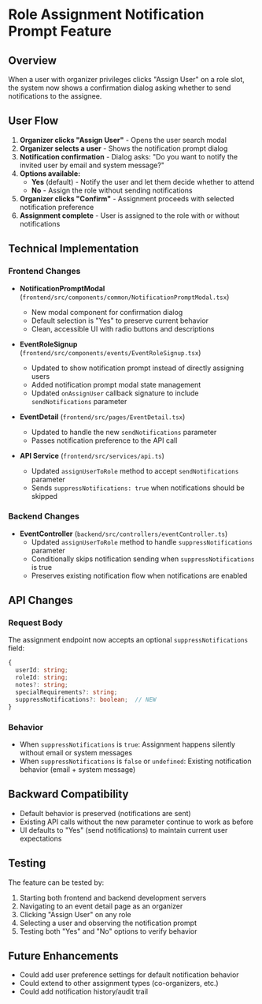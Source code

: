 # Role Assignment Notification Prompt Feature

## Overview

When a user with organizer privileges clicks "Assign User" on a role slot, the system now shows a confirmation dialog asking whether to send notifications to the assignee.

## User Flow

1. **Organizer clicks "Assign User"** - Opens the user search modal
2. **Organizer selects a user** - Shows the notification prompt dialog
3. **Notification confirmation** - Dialog asks: "Do you want to notify the invited user by email and system message?"
4. **Options available:**
   - **Yes** (default) - Notify the user and let them decide whether to attend
   - **No** - Assign the role without sending notifications
5. **Organizer clicks "Confirm"** - Assignment proceeds with selected notification preference
6. **Assignment complete** - User is assigned to the role with or without notifications

## Technical Implementation

### Frontend Changes

- **NotificationPromptModal** (`frontend/src/components/common/NotificationPromptModal.tsx`)

  - New modal component for confirmation dialog
  - Default selection is "Yes" to preserve current behavior
  - Clean, accessible UI with radio buttons and descriptions

- **EventRoleSignup** (`frontend/src/components/events/EventRoleSignup.tsx`)

  - Updated to show notification prompt instead of directly assigning users
  - Added notification prompt modal state management
  - Updated `onAssignUser` callback signature to include `sendNotifications` parameter

- **EventDetail** (`frontend/src/pages/EventDetail.tsx`)

  - Updated to handle the new `sendNotifications` parameter
  - Passes notification preference to the API call

- **API Service** (`frontend/src/services/api.ts`)
  - Updated `assignUserToRole` method to accept `sendNotifications` parameter
  - Sends `suppressNotifications: true` when notifications should be skipped

### Backend Changes

- **EventController** (`backend/src/controllers/eventController.ts`)
  - Updated `assignUserToRole` method to handle `suppressNotifications` parameter
  - Conditionally skips notification sending when `suppressNotifications` is true
  - Preserves existing notification flow when notifications are enabled

## API Changes

### Request Body

The assignment endpoint now accepts an optional `suppressNotifications` field:

```typescript
{
  userId: string;
  roleId: string;
  notes?: string;
  specialRequirements?: string;
  suppressNotifications?: boolean;  // NEW
}
```

### Behavior

- When `suppressNotifications` is `true`: Assignment happens silently without email or system messages
- When `suppressNotifications` is `false` or `undefined`: Existing notification behavior (email + system message)

## Backward Compatibility

- Default behavior is preserved (notifications are sent)
- Existing API calls without the new parameter continue to work as before
- UI defaults to "Yes" (send notifications) to maintain current user expectations

## Testing

The feature can be tested by:

1. Starting both frontend and backend development servers
2. Navigating to an event detail page as an organizer
3. Clicking "Assign User" on any role
4. Selecting a user and observing the notification prompt
5. Testing both "Yes" and "No" options to verify behavior

## Future Enhancements

- Could add user preference settings for default notification behavior
- Could extend to other assignment types (co-organizers, etc.)
- Could add notification history/audit trail
